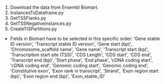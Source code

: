 1. Download the data from Ensembl Biomart.
2. InstancesToDataframe.py
3. GetTSSFlanks.py
4. GetTSSNegativeInstances.py
5. CreateTISPartitions.py


* Fields in Biomart have to be selected in this specific order: 'Gene stable ID version', 'Transcript stable ID version', 'Gene start (bp)', 'Chromosome_scaffold name', 'Gene name', 'Transcript start (bp)', 'Transcription start site (TSS)', 'CDS Length', 'CDS start', 'CDS end', 'Transcript end (bp)', 'Start phase', 'End phase', 'cDNA coding start', 'cDNA coding end', 'Genomic coding start', 'Genomic coding end', 'Constitutive exon', 'Exon rank in transcript', 'Strand', 'Exon region start (bp)', 'Exon region end (bp)', 'Exon_stable_ID'

